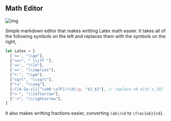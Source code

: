 ## Math Editor

![img](https://i.imgur.com/rVN2i39.png)

Simple markdown editor that makes writting Latex math easier. It takes all of the following symbols on the left and replaces them with the symbols on the right,

```js
let Latex = [
  ['>=', "\\ge"],
  ["<=>", " \\iff "],
  ['<=', "\\le"],
  ['=>', "\\implies"],
  ["+-", "\\pm"],
  ["sqrt", "\\sqrt"],
  ["!=", "\\neq"],
  [/([A-Za-z]|[^\x00-\x7F])(\d)/g, "$1_$2"], // replace x0 with x_{0}
  ["<-", "\\leftarrow"],
  ["->", "\\rightarrow"],
]
```

It also makes writting fractions easier, converting `(ab)/cd` to `\frac{ab}{cd}`.
